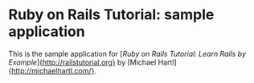 # Ruby on Rails Tutorial: sample application

This is the sample application for
[*Ruby on Rails Tutorial: Learn Rails by Example*]{http://railstutorial.org} by [Michael Hartl]{http://michaelhartl.com/}.